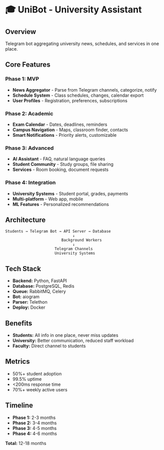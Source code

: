 # 🎓 UniBot - University Assistant

## Overview
Telegram bot aggregating university news, schedules, and services in one place.

## Core Features

### Phase 1: MVP
- **News Aggregator** - Parse from Telegram channels, categorize, notify
- **Schedule System** - Class schedules, changes, calendar export
- **User Profiles** - Registration, preferences, subscriptions

### Phase 2: Academic
- **Exam Calendar** - Dates, deadlines, reminders
- **Campus Navigation** - Maps, classroom finder, contacts
- **Smart Notifications** - Priority alerts, customizable

### Phase 3: Advanced
- **AI Assistant** - FAQ, natural language queries
- **Student Community** - Study groups, file sharing
- **Services** - Room booking, document requests

### Phase 4: Integration
- **University Systems** - Student portal, grades, payments
- **Multi-platform** - Web app, mobile
- **ML Features** - Personalized recommendations

## Architecture

```
Students → Telegram Bot → API Server → Database
                              ↓
                         Background Workers
                              ↓
                      Telegram Channels
                      University Systems
```

## Tech Stack
- **Backend:** Python, FastAPI
- **Database:** PostgreSQL, Redis
- **Queue:** RabbitMQ, Celery
- **Bot:** aiogram
- **Parser:** Telethon
- **Deploy:** Docker

## Benefits
- **Students:** All info in one place, never miss updates
- **University:** Better communication, reduced staff workload
- **Faculty:** Direct channel to students

## Metrics
- 50%+ student adoption
- 99.5% uptime
- <200ms response time
- 70%+ weekly active users

## Timeline
- **Phase 1:** 2-3 months
- **Phase 2:** 3-4 months
- **Phase 3:** 4-5 months
- **Phase 4:** 4-6 months

**Total:** 12-18 months